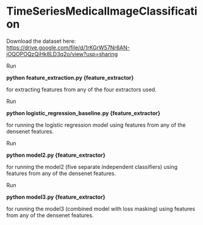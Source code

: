 # TimeSeriesMedicalImageClassification

Download the dataset here: https://drive.google.com/file/d/1rKGrW57Nr6AN-jOQOPOQzQiHk8LD3q2o/view?usp=sharing

Run

**python feature_extraction.py {feature_extractor}**

for extracting features from any of the four extractors used.

Run

**python logistic_regression_baseline.py {feature_extractor}**

for running the logistic regression model using features from any of the densenet features.

Run

**python model2.py {feature_extractor}**

for running the model2 (five separate independent classifiers) using features from any of the densenet features.

Run

**python model3.py {feature_extractor}**

for running the model3 (combined model with loss masking) using features from any of the densenet features.

